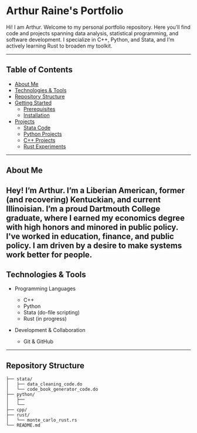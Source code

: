 # Arthur Raine's Portfolio
<p>Hi! I am Arthur. Welcome to my personal portfolio repository. Here you’ll find code and projects spanning data analysis, statistical programming, and software development. I specialize in C++, Python, and Stata, and I’m actively learning Rust to broaden my toolkit.</p>

---
## Table of Contents
- [About Me](#about-me)  
- [Technologies & Tools](#technologies--tools)  
- [Repository Structure](#project-structure)  
- [Getting Started](#getting-started)  
  - [Prerequisites](#prerequisites)  
  - [Installation](#installation)  
- [Projects](#projects)  
  - [Stata Code](#stata-code)  
  - [Python Projects](#python-projects)  
  - [C++ Projects](#c-projects)  
  - [Rust Experiments](#rust-experiments)  
---
## About Me
Hey! I’m Arthur. I’m a Liberian American, former (and recovering) Kentuckian, and current Illinoisian. I’m a proud Dartmouth College graduate, where I earned my economics degree with high honors and minored in public policy. I've worked in education, finance, and public policy. I am driven by a desire to make systems work better for people.
---
## Technologies & Tools
- Programming Languages  
  - C++  
  - Python  
  - Stata (do-file scripting)  
  - Rust (in progress)  

- Development & Collaboration  
  - Git & GitHub    
---
## Repository Structure

```plaintext
├── stata/
│   ├── data_cleaning_code.do
│   └── code_book_generator_code.do
├── python/
│   ├── 
│   └── 
├── cpp/
├── rust/
│   └── monte_carlo_rust.rs
└── README.md
